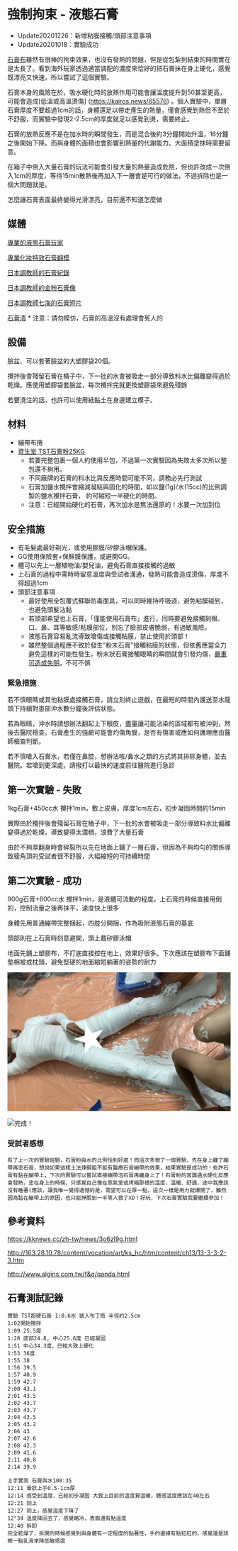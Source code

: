 強制拘束 - 液態石膏
=====

* Update20201226：新增粘膜接觸/頭部注意事項  
* Update20201018：實驗成功

[石膏布](plaster_roll.md)雖然有很棒的拘束效果，也沒有發熱的問題，但是從包紮到結束的時間實在是太長了。看到海外玩家透過適當調配的濃度來恰好的把石膏抹在身上硬化，感覺既漂亮又快速，所以嘗試了這個實驗。

石膏本身的風險在於，吸水硬化時的放熱作用可能會讓溫度提升到50甚至更高，可能會造成[低溫或高溫燙傷]
(https://kairos.news/65576) 。個人實驗中，單層石膏厚度不要超過1cm的話，身體還足以帶走產生的熱量，僅會感覺到熱但不至於不舒服，而實驗中發現2-2.5cm的厚度就足以感覺到燙，需要終止。

石膏的放熱反應不是在加水時的瞬間發生，而是混合後約3分鐘開始升溫，16分鐘之後開始下降。而與身體的面積也會影響到熱量的代謝能力。大面積塗抹時需要留意。

在箱子中倒入大量石膏的玩法可能會引發大量的熱量造成危險，但也許改成一次倒入1cm的厚度，等待15min散熱後再加入下一層會是可行的做法，不過拆除也是一個大問題就是。

怎麼讓石膏表面最終變得光滑漂亮，目前還不知道怎麼做


## 媒體

[專業的液態石膏玩家](https://twitter.com/Toxic_Petrified)

[專業化妝特效石膏翻模](https://www.bilibili.com/video/av48909491/)

[日本調教師的石膏紀錄](http://blog.livedoor.jp/ntmdomina-bdsm/archives/2491594.html)

[日本調教師的金粉石膏像](http://blog.livedoor.jp/ntmdomina-bdsm/archives/12518009.html)

[日本調教師七海的石膏短片](https://twitter.com/723STUDIOK/status/1162326498537349120?s=20)

[石膏漬](https://www.pixiv.net/artworks/73023921) * 注意：請勿模仿，石膏的高溫沒有處理會死人的

## 設備

臉盆、可以套著臉盆的大塑膠袋20個。

攪拌後會殘留石膏在桶子中，下一批的水會被吸走一部分導致料水比偏離變得過於乾燥。應使用塑膠袋套臉盆，每次攪拌完就更換塑膠袋來避免殘餘

若要澆注的話，也許可以使用紙黏土在身邊建立模子。

## 材料

* 繃帶布捲
* [資生堂 TST石膏粉25KG](https://www.ruten.com.tw/item/show?21406051740729)
  * 若要完整包裹一個人約使用半包，不過第一次實驗因為失敗太多次所以整包還不夠用。
  * 不同廠牌的石膏的料水比與反應時間可能不同，請務必先行測試
  * 石膏加鹽水攪拌會縮減凝結與固化的時間，如以鹽(1g)/水(15cc)的比例調製的鹽水攪拌石膏， 約可縮短一半硬化的時間。 
  * 注意：已經開始硬化的石膏，再次加水是無法還原的！水要一次加到位

## 安全措施

* 有毛髮處最好剃光，或使用膠膜/矽膠泳帽保護。
* GG使用保險套+保鮮膜保護，或避開GG。
* 體可以先上一層植物油/嬰兒油，避免石膏直接接觸的過敏
* 上石膏的過程中需時時留意溫度與受試者溝通，發熱可能會造成燙傷，厚度不得超過1cm
* 頭部注意事項
  * 最好使用全包覆式蘇聯防毒面具，可以同時維持呼吸道，避免粘膜碰到，也避免頭髮沾黏
  * 若頭部希望也上石膏，「僅能使用石膏布」進行，同時要避免接觸到眼、口、鼻、耳等敏感/粘膜部位，別忘了臉部皮膚脆弱，有過敏風險。
  * 液態石膏容易亂流導致嗆傷或接觸粘膜，禁止使用於頭部！
  * 雖然整個過程應不致於發生"粉末石膏"接觸粘膜的狀態，但依舊應當全力避免這樣的可能性發生，粉末狀石膏接觸眼睛的瞬間就會引發灼傷，[嚴重可造成失明](https://tomorrowsci.com/healthy/%E7%B2%89%E7%AD%86%E7%81%B0%E9%80%B2%E5%88%B0%E7%9C%BC%E7%9D%9B%E6%80%8E%E9%BA%BC%E8%BE%A6%EF%BC%9F%E4%B8%8D%E8%83%BD%E7%94%A8%E6%B0%B4%E8%A6%81%E7%94%A8%E6%B2%B9%E6%B2%96%E6%B4%97%EF%BC%9F/22950/)，不可不慎 

### 緊急措施

若不慎眼睛或其他粘膜處接觸石膏，請立刻終止遊戲，在最短的時間內護送至水龍頭下持續對患部沖水數分鐘後評估狀態。

若為眼睛，沖水時請想辦法翻起上下眼皮，盡量讓可能沾染的區域都有被沖到，然後去醫院檢查。石膏產生的強鹼可能會灼傷角膜，是否有傷害或應如何護理應由醫師檢查判斷。

若不慎嗆入石膏水，若僅在鼻腔，想辦法咳/鼻水之類的方式將其排除身體，並去醫院。若嗆到更深處，請撥打以最快的速度前往醫院進行急診

## 第一次實驗 - 失敗

1kg石膏+450cc水 攪拌1min，敷上皮膚，厚度1cm左右，初步凝固時間約15min

實際由於攪拌後會殘留石膏在桶子中，下一批的水會被吸走一部分導致料水比偏離變得過於乾燥，導致變得太濃稠，浪費了大量石膏

由於不夠厚翻身時會碎裂所以先在地面上鋪了一層石膏，但因為不夠均勻的關係導致稜角頂的受試者很不舒服，大幅縮短的可持續時間

## 第二次實驗 - 成功

900g石膏+600cc水 攪拌1min，是液體可流動的程度。上石膏的時候直接用倒的，控制流量之後再抹平，速度快上很多

身體先用普通繃帶完整捆起，四肢分開捆，作為吸附液態石膏的基底

頭部則在上石膏時刻意避開，頭上戴矽膠泳帽

地面先鋪上塑膠布，不打底直接控在地上，效果好很多。下次應該在塑膠布下面鋪墊棉被或枕頭，避免堅硬的地面縮短躺著的姿勢的耐力

![上完繃帶，正要開始上石膏](imgs/plaster_liquid01.png)

![完成！](imgs/plaster_liquid02.png)

### 受試者感想
```
有了上一次的實驗經驗，石膏粉與水的比例恰到好處！而這次多做了一個實驗，先在身上纏了繃帶再塗石膏，想說如果這樣土法煉鋼能不能有醫療石膏繃帶的效果，結果實驗是成功的！些許石膏有黏在繃帶上，下次的實驗可以嘗試直接繃帶泡石膏再纏身上了！石膏粉的常識遇水硬化反應會發熱，塗在身上的時候，只感覺自己像在蒸氣室或烤箱那樣的溫度，溫暖、舒適，途中我應該沒有睡著(應該，讓我唯一覺得遺憾的是，需望可以在厚一點，這次一樣是用力就爆開了，雖然因為黏在繃帶上的原因，也只能掙脫到一半等人救了XD！好玩，下次石膏實驗我要繼續參加！
```

## 參考資料

<https://kknews.cc/zh-tw/news/3o6zl9g.html>

<http://163.28.10.78/content/vocation/art/ks_hc/htm/content/ch13/13-3-3-2-3.htm>

<http://www.algins.com.tw/f&q/qanda.html>

## 石膏測試記錄

```
實驗 TST超硬石膏 1:0.6水 裝入布丁瓶 半徑約2.5cm 
1:02開始攪拌
1:09 25.5度
1:28 底部24.8, 中心25.6度 已經凝固
1:51 中心34.3度，已經大致上硬化
1:53 36度
1:55 38
1:56 39.5
1:57 40.9
1:59 42.7
2:00 43.1
2:01 43.5
2:02 43.7
2:03 43.7
2:04 43.5
2:05 43.2
2:06 43
2:07 42.6
2:08 42.3
2:09 41.6
2:11 40.8
2:14 39.9
```

```
上手實測 石膏與水100:35
12:11 膏狀上手0.5-1cm厚
12:14 感受到溫度，已經初步凝固 大致上目前的溫度算溫暖，體感溫度應該在40左右
12:21 同上
12:27 同上，感覺溫度下降了
12"34 溫度降回去了，感覺略冷，表面還有點溫度
12:40 拆卸
完全乾燥了，拆開的時候感覺到與身體有一定程度的黏著性，手的邊緣有點紅紅的，感覺還是該擦一點乳液來降低敏感度

```